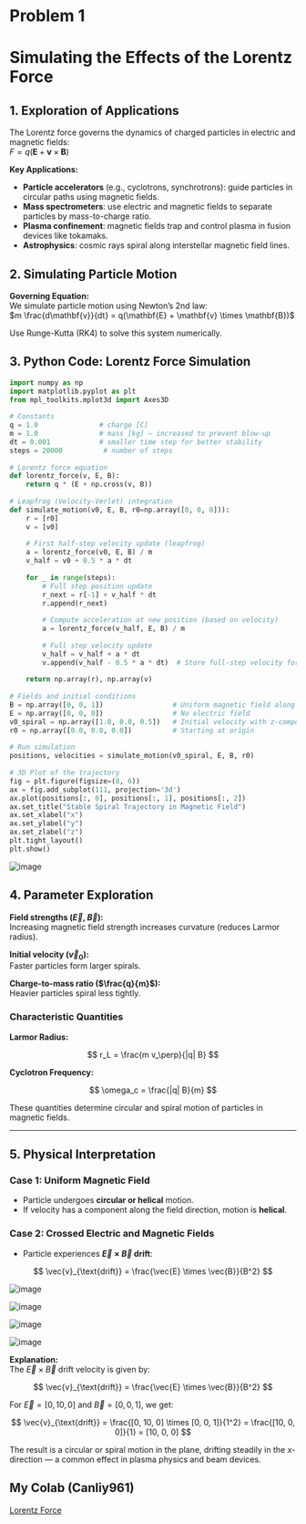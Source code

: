 # Problem 1

# Simulating the Effects of the Lorentz Force

## 1. Exploration of Applications  
The Lorentz force governs the dynamics of charged particles in electric and magnetic fields:  
$F = q(\mathbf{E} + \mathbf{v} \times \mathbf{B})$

**Key Applications:**
- **Particle accelerators** (e.g., cyclotrons, synchrotrons): guide particles in circular paths using magnetic fields.  
- **Mass spectrometers**: use electric and magnetic fields to separate particles by mass-to-charge ratio.  
- **Plasma confinement**: magnetic fields trap and control plasma in fusion devices like tokamaks.  
- **Astrophysics**: cosmic rays spiral along interstellar magnetic field lines.

## 2. Simulating Particle Motion  
**Governing Equation:**  
We simulate particle motion using Newton’s 2nd law:  
$m \frac{d\mathbf{v}}{dt} = q(\mathbf{E} + \mathbf{v} \times \mathbf{B})$

Use Runge-Kutta (RK4) to solve this system numerically.

## 3. Python Code: Lorentz Force Simulation
```python
import numpy as np
import matplotlib.pyplot as plt
from mpl_toolkits.mplot3d import Axes3D
 
# Constants
q = 1.0               # charge [C]
m = 1.0               # mass [kg] — increased to prevent blow-up
dt = 0.001            # smaller time step for better stability
steps = 20000          # number of steps
 
# Lorentz force equation
def lorentz_force(v, E, B):
    return q * (E + np.cross(v, B))
 
# Leapfrog (Velocity-Verlet) integration
def simulate_motion(v0, E, B, r0=np.array([0, 0, 0])):
    r = [r0]
    v = [v0]
   
    # First half-step velocity update (leapfrog)
    a = lorentz_force(v0, E, B) / m
    v_half = v0 + 0.5 * a * dt
 
    for _ in range(steps):
        # Full step position update
        r_next = r[-1] + v_half * dt
        r.append(r_next)
 
        # Compute acceleration at new position (based on velocity)
        a = lorentz_force(v_half, E, B) / m
 
        # Full step velocity update
        v_half = v_half + a * dt
        v.append(v_half - 0.5 * a * dt)  # Store full-step velocity for record
 
    return np.array(r), np.array(v)
 
# Fields and initial conditions
B = np.array([0, 0, 1])                 # Uniform magnetic field along z-axis
E = np.array([0, 0, 0])                 # No electric field
v0_spiral = np.array([1.0, 0.0, 0.5])   # Initial velocity with z-component
r0 = np.array([0.0, 0.0, 0.0])          # Starting at origin
 
# Run simulation
positions, velocities = simulate_motion(v0_spiral, E, B, r0)
 
# 3D Plot of the trajectory
fig = plt.figure(figsize=(8, 6))
ax = fig.add_subplot(111, projection='3d')
ax.plot(positions[:, 0], positions[:, 1], positions[:, 2])
ax.set_title("Stable Spiral Trajectory in Magnetic Field")
ax.set_xlabel("x")
ax.set_ylabel("y")
ax.set_zlabel("z")
plt.tight_layout()
plt.show()
```

![image](https://github.com/user-attachments/assets/fd38344d-9246-40b2-952d-1dad498f8d8b)

## 4. Parameter Exploration

**Field strengths ($\vec{E}$, $\vec{B}$):**  
Increasing magnetic field strength increases curvature (reduces Larmor radius).

**Initial velocity ($\vec{v}_0$):**  
Faster particles form larger spirals.

**Charge-to-mass ratio ($\frac{q}{m}$):**  
Heavier particles spiral less tightly.

### Characteristic Quantities

**Larmor Radius:**

$$
r_L = \frac{m v_\perp}{|q| B}
$$

**Cyclotron Frequency:**

$$
\omega_c = \frac{|q| B}{m}
$$

These quantities determine circular and spiral motion of particles in magnetic fields.

---

## 5. Physical Interpretation

### Case 1: Uniform Magnetic Field  
- Particle undergoes **circular or helical** motion.  
- If velocity has a component along the field direction, motion is **helical**.

### Case 2: Crossed Electric and Magnetic Fields  
- Particle experiences **$\vec{E} \times \vec{B}$ drift**:

$$
\vec{v}_{\text{drift}} = \frac{\vec{E} \times \vec{B}}{B^2}
$$

![image](https://github.com/user-attachments/assets/0b8dcbd3-6856-4651-bcc5-acb84a5f93b1)

![image](https://github.com/user-attachments/assets/4c076add-759e-4f54-805f-d10cfdf1c548)

![image](https://github.com/user-attachments/assets/b9c081c9-de7a-4c1e-b95f-6072cef837b6)

![image](https://github.com/user-attachments/assets/989a3e08-db3c-4f2a-ac4a-bc208ec28183)

**Explanation:**  
The $\vec{E} \times \vec{B}$ drift velocity is given by:

$$
\vec{v}_{\text{drift}} = \frac{\vec{E} \times \vec{B}}{B^2}
$$

For $\vec{E} = [0, 10, 0]$ and $\vec{B} = [0, 0, 1]$, we get:

$$
\vec{v}_{\text{drift}} = \frac{[0, 10, 0] \times [0, 0, 1]}{1^2} = \frac{[10, 0, 0]}{1} = [10, 0, 0]
$$

The result is a circular or spiral motion in the plane, drifting steadily in the $x$-direction — a common effect in plasma physics and beam devices.


## My Colab (Canliy961)

[Lorentz Force](https://colab.research.google.com/drive/1DjZTBUMW_Lkngzsa6vyPxuFU_I6KVTIs#scrollTo=AWnZQk2UcWon)

